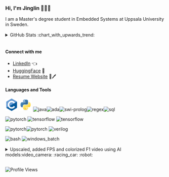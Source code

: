 ### Hi, I'm Jinglin 👋:man_technologist:

I am a Master's degree student in Embedded Systems at Uppsala University in Sweden.

<details>
  <summary style="margin-bottom: 1rem; margin-top: 1rem;"> GitHub Stats :chart_with_upwards_trend:</summary>

  [![Most Used Languages](https://github-readme-stats.vercel.app/api?username=rjuez00&theme=slateorange&layout=compact&lang_count=5&count_private=true&hide_border=true&hide_title=true)](https://github.com/anuraghazra/github-readme-stats)

</details>

#### Connect with me

- [LinkedIn](https://www.linkedin.com/in/rjuezhdez/) :point_left:
- [HuggingFace](https://huggingface.co/rjuez00) :hugs:
- [Resume Website](https://rjuez00.github.io/) :open_book::pen:

#### Languages and Tools

<img src="https://raw.githubusercontent.com/devicons/devicon/master/icons/c/c-original.svg" alt="c" width="40" height="40"/> <img src="https://raw.githubusercontent.com/devicons/devicon/master/icons/python/python-original.svg" alt="python" width="40" height="40"/> <img src="https://www.vectorlogo.zone/logos/java/java-icon.svg" alt="java" width="40" height="40"/><img src="https://upload.wikimedia.org/wikipedia/commons/d/d6/Ada_Mascot_with_slogan.svg" alt="ada" width="40" height="40"/><img src="https://starbeamrainbowlabs.com/images/logos/swi-prolog.svg" alt="swi-prolog" width="40" height="40"/><img src="https://upload.wikimedia.org/wikipedia/commons/thumb/c/cd/OOjs_UI_icon_regular-expression.svg/1200px-OOjs_UI_icon_regular-expression.svg.png" alt="regex" width="40" height="40"/><img src="https://www.svgrepo.com/show/127001/sql-file-format.svg" alt="sql" width="40" height="40"/>


<img src="https://www.vectorlogo.zone/logos/pytorch/pytorch-icon.svg" alt="pytorch" width="40" height="40"/> <img src="https://www.vectorlogo.zone/logos/tensorflow/tensorflow-icon.svg" alt="tensorflow" width="40" height="40"/> <img src="https://e7.pngegg.com/pngimages/797/59/png-clipart-matlab-simulink-signal-processing-programming-language-logo-cube-island-online-survival-3d-logo-computer-wallpaper.png" alt="tensorflow" width="40" height="40"/> 

<img src="https://play-lh.googleusercontent.com/xeuSfQHt8wEb-JdcXLtReGF-KO8_Rd2UMOL0vSB6bS9qlxdAGQ0VR4mM9wVeEb76EA" alt="pytorch" width="40" height="40"/><img src="https://www.saashub.com/images/app/service_logos/50/1b3315eb51ff/large.png?1558168828" alt="pytorch" width="40" height="40"/>
<img src="https://upload.wikimedia.org/wikipedia/en/e/ef/SystemVerilog_logo.png" alt="verilog" width="40" height="40"/>



<img src="https://www.vectorlogo.zone/logos/gnu_bash/gnu_bash-icon.svg" alt="bash" width="40" height="40"/> <img src="https://www.pc-freak.net/images/bat-file-icon-windows-read-variable.png" alt="windows_batch" width="40" height="40"/> 


<details>
  <summary style="margin-bottom: 1rem; margin-top: 1rem;">Upscaled, added FPS and colorized F1 video using AI models:video_camera: :racing_car: :robot:</summary>

[![AI_FANGIO_RESCALE_COLORIZE](https://img.youtube.com/vi/4F0KdKmiQiE/0.jpg)](https://www.youtube.com/watch?v=4F0KdKmiQiE)

</details>

![Profile Views](https://komarev.com/ghpvc/?username=rjuez00&label=Profile%20views&color=0e75b6&style=flat&color=orange)

